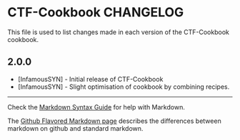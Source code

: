 CTF-Cookbook CHANGELOG
======================

This file is used to list changes made in each version of the CTF-Cookbook cookbook.

2.0.0
-----
- [InfamousSYN] - Initial release of CTF-Cookbook
- [InfamousSYN] - Slight optimisation of cookbook by combining recipes.

- - -
Check the [Markdown Syntax Guide](http://daringfireball.net/projects/markdown/syntax) for help with Markdown.

The [Github Flavored Markdown page](http://github.github.com/github-flavored-markdown/) describes the differences between markdown on github and standard markdown.
